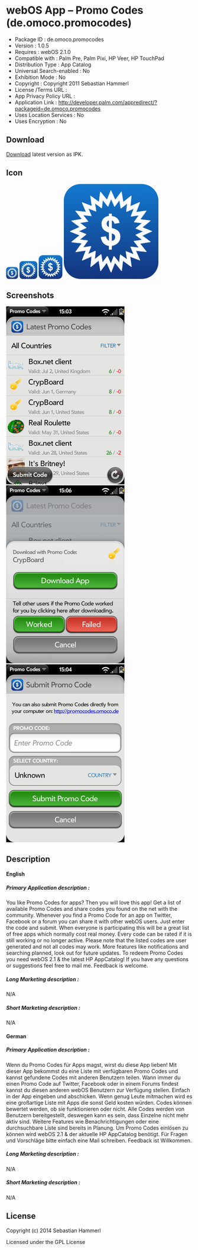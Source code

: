 webOS App – Promo Codes (de.omoco.promocodes)
=============================================

- Package ID : 	 de.omoco.promocodes 
- Version : 	 1.0.5 
- Requires : 	 webOS 2.1.0 
- Compatible with : 	 Palm Pre, Palm Pixi, HP Veer, HP TouchPad 
- Distribution Type : 	 App Catalog 
- Universal Search-enabled : 	 No 
- Exhibition Mode : 	 No 
- Copyright : 	 Copyright 2011 Sebastian Hammerl 
- License /Terms URL : 	
- App Privacy Policy URL : 	
- Application Link : 	 http://developer.palm.com/appredirect/?packageid=de.omoco.promocodes 
- Uses Location Services : 	 No 
- Uses Encryption : 	 No

## Download

[Download](/releases/de.omoco.promocodes_1.0.5_all.ipk?raw=true) latest version as IPK.

## Icon

![Screenshot](/icon_32.png?raw=true "Icon")
![Screenshot](/icon_48.png?raw=true "Icon")
![Screenshot](/icon_64.png?raw=true "Icon")
![Screenshot](/icon_256.png?raw=true "Icon")

## Screenshots

![Screenshot](/screenshots/screenshot0.png?raw=true "Screenshot")
![Screenshot](/screenshots/screenshot1.png?raw=true "Screenshot")
![Screenshot](/screenshots/screenshot2.png?raw=true "Screenshot")

## Description

#### English

##### Primary Application description : 

You like Promo Codes for apps? Then you will love this app! Get a list of available Promo Codes and share codes you found on the net with the community. Whenever you find a Promo Code for an app on Twitter, Facebook or a forum you can share it with other webOS users. Just enter the code and submit. When everyone is participating this will be a great list of free apps which normally cost real money. Every code can be rated if it is still working or no longer active. Please note that the listed codes are user generated and not all codes may work. More features like notifications and searching planned, look out for future updates. To redeem Promo Codes you need webOS 2.1 &amp; the latest HP AppCatalog! If you have any questions or suggestions feel free to mail me. Feedback is welcome.

##### Long Marketing description : 

N/A

##### Short Marketing description : 

N/A

#### German

##### Primary Application description : 

Wenn du Promo Codes für Apps magst, wirst du diese App lieben! Mit dieser App bekommst du eine Liste mit verfügbaren Promo Codes und kannst gefundene Codes mit anderen Benutzern teilen. Wann immer du einen Promo Code auf Twitter, Facebook oder in einem Forums findest kannst du diesen anderen webOS Benutzern zur Verfügung stellen. Einfach in der App eingeben und abschicken. Wenn genug Leute mitmachen wird es eine großartige Liste mit Apps die sonst Geld kosten würden. Codes können bewertet werden, ob sie funktionieren oder nicht. Alle Codes werden von Benutzern bereitgestellt, deswegen kann es sein, dass Einzelne nicht mehr aktiv sind. Weitere Features wie Benachrichtigungen oder eine durchsuchbare Liste sind bereits in Planung. Um Promo Codes einlösen zu können wird webOS 2.1 &amp; der aktuelle HP AppCatalog benötigt. Für Fragen und Vorschläge bitte einfach eine Mail schreiben. Feedback ist Willkommen.

##### Long Marketing description : 

N/A

##### Short Marketing description : 

N/A

## License

Copyright (c) 2014 Sebastian Hammerl

Licensed under the GPL License
